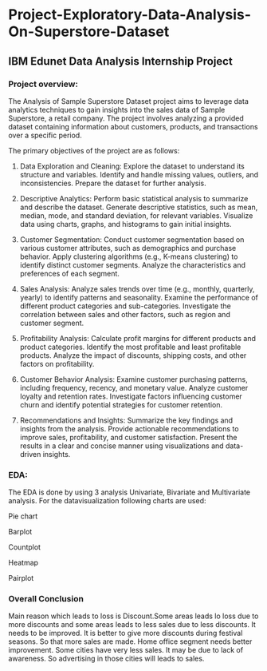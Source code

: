 # Project-Exploratory-Data-Analysis-On-Superstore-Dataset
## IBM Edunet Data Analysis Internship Project
### Project overview:
The Analysis of Sample Superstore Dataset project aims to leverage data analytics techniques to gain insights into the sales data of Sample Superstore, a retail company. The project involves analyzing a provided dataset containing information about customers, products, and transactions over a specific period.

The primary objectives of the project are as follows:

1. Data Exploration and Cleaning:
Explore the dataset to understand its structure and variables.
Identify and handle missing values, outliers, and inconsistencies.
Prepare the dataset for further analysis.

2. Descriptive Analytics:
Perform basic statistical analysis to summarize and describe the dataset.
Generate descriptive statistics, such as mean, median, mode, and standard deviation, for relevant variables.
Visualize data using charts, graphs, and histograms to gain initial insights.

3. Customer Segmentation:
Conduct customer segmentation based on various customer attributes, such as demographics and purchase behavior.
Apply clustering algorithms (e.g., K-means clustering) to identify distinct customer segments.
Analyze the characteristics and preferences of each segment.

4. Sales Analysis:
Analyze sales trends over time (e.g., monthly, quarterly, yearly) to identify patterns and seasonality.
Examine the performance of different product categories and sub-categories.
Investigate the correlation between sales and other factors, such as region and customer segment.

5. Profitability Analysis:
Calculate profit margins for different products and product categories.
Identify the most profitable and least profitable products.
Analyze the impact of discounts, shipping costs, and other factors on profitability.

6. Customer Behavior Analysis:
Examine customer purchasing patterns, including frequency, recency, and monetary value.
Analyze customer loyalty and retention rates.
Investigate factors influencing customer churn and identify potential strategies for customer retention.

7. Recommendations and Insights:
Summarize the key findings and insights from the analysis.
Provide actionable recommendations to improve sales, profitability, and customer satisfaction.
Present the results in a clear and concise manner using visualizations and data-driven insights.

### EDA:
The EDA is done by using 3 analysis Univariate, Bivariate and Multivariate analysis. For the datavisualization following charts are used:

Pie chart

Barplot

Countplot

Heatmap

Pairplot

### Overall Conclusion
Main reason which leads to loss is Discount.Some areas leads lo loss due to more discounts and some areas leads to less sales due to less discounts. It needs to be improved.
It is better to give more discounts during festival seasons. So that more sales are made.
Home office segment needs better improvement.
Some cities have very less sales. It may be due to lack of awareness. So advertising in those cities will leads to sales.
